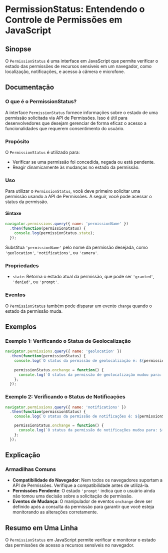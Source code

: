 <!--
Meta Description: # PermissionStatus: Entendendo o Controle de Permissões em JavaScript ## Sinopse O `PermissionStatus` é uma interface em JavaScript que permite verifi...
Meta Keywords: permissionstatus, permissão, permissões, que, estado
-->

# PermissionStatus: Entendendo o Controle de Permissões em JavaScript

## Sinopse
O `PermissionStatus` é uma interface em JavaScript que permite verificar o estado das permissões de recursos sensíveis em um navegador, como localização, notificações, e acesso à câmera e microfone.

## Documentação
### O que é o PermissionStatus?
A interface `PermissionStatus` fornece informações sobre o estado de uma permissão solicitada via API de Permissões. Isso é útil para desenvolvedores que desejam gerenciar de forma eficaz o acesso a funcionalidades que requerem consentimento do usuário.

### Propósito
O `PermissionStatus` é utilizado para:
- Verificar se uma permissão foi concedida, negada ou está pendente.
- Reagir dinamicamente às mudanças no estado da permissão.

### Uso
Para utilizar o `PermissionStatus`, você deve primeiro solicitar uma permissão usando a API de Permissões. A seguir, você pode acessar o status da permissão.

#### Sintaxe
```javascript
navigator.permissions.query({ name: 'permissionName' })
  .then(function(permissionStatus) {
    console.log(permissionStatus.state);
  });
```
Substitua `'permissionName'` pelo nome da permissão desejada, como `'geolocation'`, `'notifications'`, ou `'camera'`.

### Propriedades
- `state`: Retorna o estado atual da permissão, que pode ser `'granted'`, `'denied'`, ou `'prompt'`.

### Eventos
O `PermissionStatus` também pode disparar um evento `change` quando o estado da permissão muda.

## Exemplos
### Exemplo 1: Verificando o Status de Geolocalização
```javascript
navigator.permissions.query({ name: 'geolocation' })
  .then(function(permissionStatus) {
    console.log(`O status da permissão de geolocalização é: ${permissionStatus.state}`);
    
    permissionStatus.onchange = function() {
      console.log(`O status da permissão de geolocalização mudou para: ${this.state}`);
    };
  });
```

### Exemplo 2: Verificando o Status de Notificações
```javascript
navigator.permissions.query({ name: 'notifications' })
  .then(function(permissionStatus) {
    console.log(`O status da permissão de notificações é: ${permissionStatus.state}`);

    permissionStatus.onchange = function() {
      console.log(`O status da permissão de notificações mudou para: ${this.state}`);
    };
  });
```

## Explicação
### Armadilhas Comuns
- **Compatibilidade do Navegador**: Nem todos os navegadores suportam a API de Permissões. Verifique a compatibilidade antes de utilizá-la.
- **Permissões Pendente**: O estado `'prompt'` indica que o usuário ainda não tomou uma decisão sobre a solicitação de permissão.
- **Eventos de Mudança**: O manipulador de eventos `onchange` deve ser definido após a consulta da permissão para garantir que você esteja monitorando as alterações corretamente.

## Resumo em Uma Linha
O `PermissionStatus` em JavaScript permite verificar e monitorar o estado das permissões de acesso a recursos sensíveis no navegador.